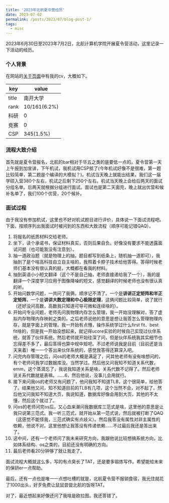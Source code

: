 ```yaml
---
title: '2023年北航夏令营经历'
date: 2023-07-02
permalink: /posts/2023/07/blog-post-1/
tags:
  - misc
---
```


2023年6月30日至2023年7月2日，北航计算机学院开展夏令营活动，这里记录一下活动的经历。

### 个人背景

在网站的[关于页面](https://xwblog.xyz/about/)中有我的cv，大概如下。

| key   | value        |
| ----- | ------------ |
| title | 南开大学     |
| rank  | 10/161(6.2%) |
| 科研  | 0            |
| 竞赛  | 0            |
| CSP   | 345(1.5%)    |

### 流程大致介绍

首先就是夏令营报名，北航的bar相对于华五之类的是要低一点的。夏令营第一天上午报到加宣讲，下午机试，我机试用CSP抵了(今年机试好像不是很难，第一题比较简单，第二题是个编译的大模拟？)。机试当天晚上就能出结果，我们这一届学硕入营380个左右，机试之后剩下250个左右。机试当天晚上会给后两天的面试分组名单。后两天就根据分组进行面试。面试也是第二天面完，晚上就出优营和候补名单了，我们100个优营，20个候补。

### 面试过程

由于我没有参加机试，这里也不好对机试题目进行评价，具体说一下面试流程吧。下面，按顺序列出我面试时被问到的东西和大致流程（顺序可能记错QAQ）。

1. 将报名的纸质材料交给老师。
2. 坐下，读个承诺书，保证材料真实，否则后果自负。好像没有要求不能透露面试问题（也可能我没有注意到）。
3. 抽一道政治题（就是物理上的抽，题目都写到纸条上，随机抽一道即可），我抽到了是个啥高科技自立自主啥的，我照着卡脖子技术给他答得。答得时候老师们基本没有很认真的挺，大概都在看我的材料。
4. 抽到英语小小短文翻译（这个不是自己抽，老师直接递给我了一个），我的是翻译一个深度学习应用于图像降噪的短文，感觉翻译的时候老师也没有很认真的听。
5. 开始问数学问题，一共问了我俩，顺序记不清了。一个是**讲讲正定矩阵和半正定矩阵**，一个是**讲讲大数定理和中心极限定理**，这俩问题比较简单，说了就行（还好没问高数，高数我只知道可导可微和连续啥的）。
6. 开始问专业问题，老师先问我物理内存怎么管理，我一开始没理解对，答了虚拟内存物理内存映射之类的。之后老师说他的意思是想让我答怎么管理物理内存，就是字面上的管理。我一开始有点懵，操作系统学过什么first fit、best fit啥的，但是我一开始没想起来，就记得ucore实验的时候自己实现过伙伴系统，就答了伙伴系统，然后老师就开始往深了问，但是伙伴系统我其实细节也忘得差不多了，最后答得也算中规中矩吧。不过老师说我是目前（目前还是当天来着）唯一一个答出来伙伴系统的，感觉我答得还算深入吧。
7. 问完内存管理之后，问os的老师大概是满足了，问其他老师有没有啥想问的，有个老师问我学过数据库没。当然学过。然后他又问我知不知道关系代数，emm，这个蒸滴忘了，我说我知道关系是啥，关系代数不记得了。然后老师说关系代数就是表嘛。......6，然后他说，没事儿会用就行。
8. 接下来问我os的老师又有问题了，他问我知不知道TLB，这个很简单，给他答了。结果他又问，知不知道目前的TLB有几项，这个当然不会，对不起了。然后他又问我知不知道大页，我说知道，数据库好像会用到大页，其他的不太懂，然后这个就过了。
9. 问os的老师问完os后，又心血来潮问我数据库三范式是啥，这里他的意思是让我只说第三范式。我一听三范式，就开始从第一范式说，然后就被打断了QAQ（这感觉不能怪我，三范式确实有点歧义）。然后我答没有属性对非主属性的依赖，他说不对。这里他想让我答没有传递依赖......不过最后我还是答出来了。
10. 这中间，还有一个老师问了我未来研究方向，我跟他说比较想搞系统方向，比如体系结构、os之类的，目前还没有明确的方向。
11. 最后老师看20分钟够了就让我走了。

面试流程大概就这么多，写的有点臭长了TAT，还是要多锻炼写作。希望能给未来的保研er一点帮助。

最后，还有一点也是唯一一点想吐槽的就是，北航夏令营不报销食宿，我光住就花了1000出头，好歹免费让鼠鼠尝尝北航的饭呀TAT。

对了，最近想起来好像还问了我啥是欧拉图。我还答错了。